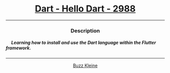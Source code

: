 # [<center>Dart - Hello Dart - 2988</center>](https://intranet.hbtn.io/projects/2988)
 ---
 ### <center>Description</center> 
 ##### &emsp; Learning how to install and use the Dart language within the Flutter framework.
 ---
 [<center>Buzz Kleine</center>](https://conkobar.github.io)
